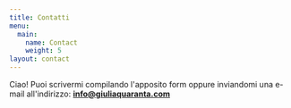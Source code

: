 ```yaml
---
title: Contatti
menu:
  main:
    name: Contact
    weight: 5
layout: contact
---
```

Ciao! Puoi scrivermi compilando l'apposito form oppure inviandomi una e-mail all'indirizzo: **info@giuliaquaranta.com**
